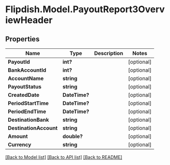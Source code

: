 # Flipdish.Model.PayoutReport3OverviewHeader
## Properties

Name | Type | Description | Notes
------------ | ------------- | ------------- | -------------
**PayoutId** | **int?** |  | [optional] 
**BankAccountId** | **int?** |  | [optional] 
**AccountName** | **string** |  | [optional] 
**PayoutStatus** | **string** |  | [optional] 
**CreatedDate** | **DateTime?** |  | [optional] 
**PeriodStartTime** | **DateTime?** |  | [optional] 
**PeriodEndTime** | **DateTime?** |  | [optional] 
**DestinationBank** | **string** |  | [optional] 
**DestinationAccount** | **string** |  | [optional] 
**Amount** | **double?** |  | [optional] 
**Currency** | **string** |  | [optional] 

[[Back to Model list]](../README.md#documentation-for-models) [[Back to API list]](../README.md#documentation-for-api-endpoints) [[Back to README]](../README.md)

